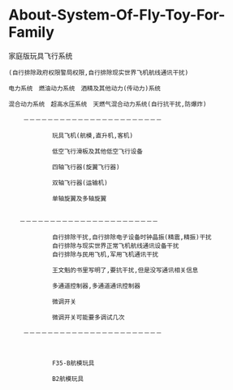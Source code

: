 # About-System-Of-Fly-Toy-For-Family
家庭版玩具飞行系统

    (自行排除政府权限警局权限,自行排除现实世界飞机航线通讯干扰)
    
    电力系统　燃油动力系统　酒精及其他动力(传动力)系统

    混合动力系统　超高水压系统　天燃气混合动力系统(自行抗干扰,防爆炸)

        －－－－－－－－－－－－－－－－－－－－－－－
                
                玩具飞机(航模,直升机,客机)

                低空飞行滑板及其他低空飞行设备

                四轴飞行器(旋翼飞行器)

                双轴飞行器(运输机)
    
                单轴旋翼及多轴旋翼
                
                
       －－－－－－－－－－－－－－－－－－－－－－－         
                
                自行排除干扰,自行排除电子设备时钟晶振(精震,精振)干扰
                自行排除与现实世界正常飞机航线通讯设备干扰
                自行排除与民用飞机,军用飞机通讯干扰
                
                王文魁的书里写明了,要抗干扰,但是没写通讯相关信息
                 
                多通道控制器,多通道通讯控制器
                
                微调开关
                
                微调开关可能要多调试几次
                
        －－－－－－－－－－－－－－－－－－－－－－－         
                
                
    
                F35-B航模玩具  
                
                B2航模玩具



